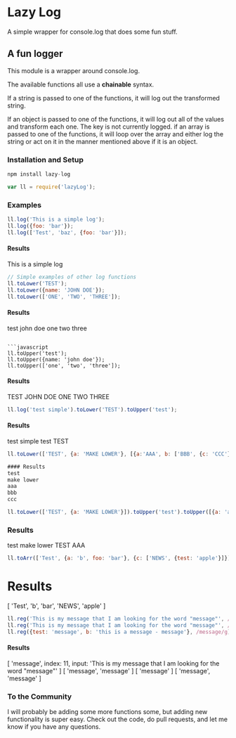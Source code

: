 # Lazy Log

A simple wrapper for console.log that does some fun stuff.

## A fun logger

This module is a wrapper around console.log.

The available functions all use a **chainable** syntax.

If a string is passed to one of the functions, it will log out the transformed string.

If an object is passed to one of the functions, it will log out all of the values and transform each one.  The key is not currently logged.
if an array is passed to one of the functions, it will loop over the array and either log the string or act on it in the manner mentioned above if it is an object.

### Installation and Setup

```javascript
npm install lazy-log
```

```javascript
var ll = require('lazyLog');
```

### Examples

```javascript
ll.log('This is a simple log');
ll.log({foo: 'bar'});
ll.log(['Test', 'baz', {foo: 'bar'}]);
```

#### Results
This is a simple log

```javascript
// Simple examples of other log functions
ll.toLower('TEST');
ll.toLower({name: 'JOHN DOE'});
ll.toLower(['ONE', 'TWO', 'THREE']);
```

#### Results
test
john doe
one
two
three
```

```javascript
ll.toUpper('test');
ll.toUpper({name: 'john doe'});
ll.toUpper(['one', 'two', 'three']);
```

#### Results
TEST
JOHN DOE
ONE
TWO
THREE

```javascript
ll.log('test simple').toLower('TEST').toUpper('test');
```

#### Results
test simple
test
TEST

```javascript
ll.toLower(['TEST', {a: 'MAKE LOWER'}, [{a:'AAA', b: ['BBB', {c: 'CCC'}]}]]);

#### Results
test
make lower
aaa
bbb
ccc
```

```javascript
ll.toLower(['TEST', {a: 'MAKE LOWER'}]).toUpper('test').toUpper([{a: 'aaa'}]);
```

### Results
test
make lower
TEST
AAA

```javascript
ll.toArr(['Test', {a: 'b', foo: 'bar'}, {c: ['NEWS', {test: 'apple'}]}]);
```

# Results
[ 'Test', 'b', 'bar', 'NEWS', 'apple' ]

```javascript
ll.reg('This is my message that I am looking for the word "message"', /message/i);
ll.reg('This is my message that I am looking for the word "message"', /message/g);
ll.reg({test: 'message', b: 'this is a message - message'}, /message/g);
```

#### Results
[ 'message',
  index: 11,
  input: 'This is my message that I am looking for the word "message"' ]
[ 'message', 'message' ]
[ 'message' ]
[ 'message', 'message' ]


### To the Community
I will probably be adding some more functions some, but adding new functionality is super easy.  Check out the code, do pull requests, and let me know if you have any questions.
